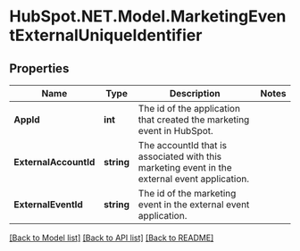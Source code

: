 # HubSpot.NET.Model.MarketingEventExternalUniqueIdentifier

## Properties

Name | Type | Description | Notes
------------ | ------------- | ------------- | -------------
**AppId** | **int** | The id of the application that created the marketing event in HubSpot. | 
**ExternalAccountId** | **string** | The accountId that is associated with this marketing event in the external event application. | 
**ExternalEventId** | **string** | The id of the marketing event in the external event application. | 

[[Back to Model list]](../README.md#documentation-for-models) [[Back to API list]](../README.md#documentation-for-api-endpoints) [[Back to README]](../README.md)

